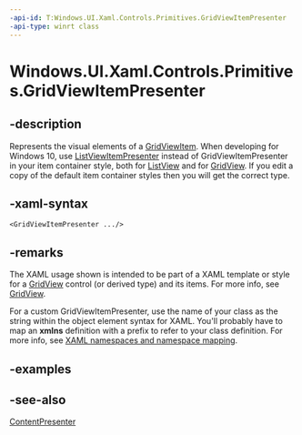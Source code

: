 ```yaml
---
-api-id: T:Windows.UI.Xaml.Controls.Primitives.GridViewItemPresenter
-api-type: winrt class
---
```


<!-- Class syntax.
public class GridViewItemPresenter : Windows.UI.Xaml.Controls.ContentPresenter, Windows.UI.Xaml.Controls.Primitives.IGridViewItemPresenter
-->

# Windows.UI.Xaml.Controls.Primitives.GridViewItemPresenter

## -description
Represents the visual elements of a [GridViewItem](../windows.ui.xaml.controls/gridviewitem.md). When developing for Windows 10, use [ListViewItemPresenter](listviewitempresenter.md) instead of GridViewItemPresenter in your item container style, both for [ListView](../windows.ui.xaml.controls/listview.md) and for [GridView](../windows.ui.xaml.controls/gridview.md). If you edit a copy of the default item container styles then you will get the correct type.

## -xaml-syntax
```xaml
<GridViewItemPresenter .../>
```


## -remarks
The XAML usage shown is intended to be part of a XAML template or style for a [GridView](../windows.ui.xaml.controls/gridview.md) control (or derived type) and its items. For more info, see [GridView](../windows.ui.xaml.controls/gridview.md).

For a custom GridViewItemPresenter, use the name of your class as the string within the object element syntax for XAML. You'll probably have to map an **xmlns** definition with a prefix to refer to your class definition. For more info, see [XAML namespaces and namespace mapping](https://msdn.microsoft.com/library/a19dff78-e692-47ae-8221-ab5ea9470e8b).

## -examples

## -see-also
[ContentPresenter](../windows.ui.xaml.controls/contentpresenter.md)

